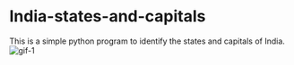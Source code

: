 # India-states-and-capitals
This is a simple python program to identify the states and capitals of India.
![gif-1](https://user-images.githubusercontent.com/84345598/124374312-cfe5c580-dcb7-11eb-8075-f779825d76a1.gif)
